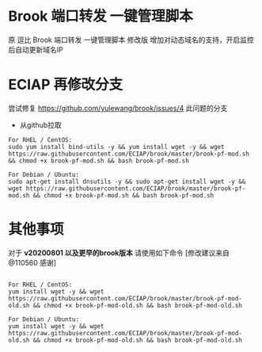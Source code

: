 # Brook 端口转发 一键管理脚本
原 逗比 Brook 端口转发 一键管理脚本 修改版
增加对动态域名的支持，开启监控后自动更新域名IP

# ECIAP 再修改分支
尝试修复 https://github.com/yulewang/brook/issues/4 此问题的分支

- 从github拉取
```
For RHEL / CentOS:
sudo yum install bind-utils -y && yum install wget -y && wget https://raw.githubusercontent.com/ECIAP/brook/master/brook-pf-mod.sh && chmod +x brook-pf-mod.sh && bash brook-pf-mod.sh

For Debian / Ubuntu:
sudo apt-get install dnsutils -y && sudo apt-get install wget -y && wget https://raw.githubusercontent.com/ECIAP/brook/master/brook-pf-mod.sh && chmod +x brook-pf-mod.sh && bash brook-pf-mod.sh
```

# 其他事项

对于 **v20200801 以及更早的brook版本** 请使用如下命令
[修改建议来自 @110560 感谢]

```

For RHEL / CentOS:
yum install wget -y && wget https://raw.githubusercontent.com/ECIAP/brook/master/brook-pf-mod-old.sh && chmod +x brook-pf-mod-old.sh && bash brook-pf-mod-old.sh

For Debian / Ubuntu:
yum install wget -y && wget https://raw.githubusercontent.com/ECIAP/brook/master/brook-pf-mod-old.sh && chmod +x brook-pf-mod-old.sh && bash brook-pf-mod-old.sh

```
